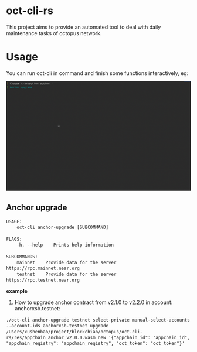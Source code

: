 # oct-cli-rs

This project aims to provide an automated tool to deal with daily maintenance tasks of octopus network.

# Usage
You can run oct-cli in command and finish some functions interactively, eg:

![](./docs/example.gif)


## Anchor upgrade

```shell
USAGE:
    oct-cli anchor-upgrade [SUBCOMMAND]

FLAGS:
    -h, --help    Prints help information

SUBCOMMANDS:
    mainnet    Provide data for the server https://rpc.mainnet.near.org
    testnet    Provide data for the server https://rpc.testnet.near.org

```
**example**
1. How to upgrade anchor contract from v2.1.0 to v2.2.0 in account: anchorxsb.testnet:
```shell
./oct-cli anchor-upgrade testnet select-private manual-select-accounts --account-ids anchorxsb.testnet upgrade /Users/xushenbao/project/blockchian/octopus/oct-cli-rs/res/appchain_anchor_v2.0.0.wasm new '{"appchain_id": "appchain_id", "appchain_registry": "appchain_registry", "oct_token": "oct_token"}'
```

